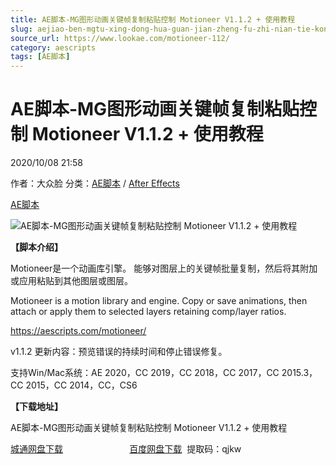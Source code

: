 ```yaml
---
title: AE脚本-MG图形动画关键帧复制粘贴控制 Motioneer V1.1.2 + 使用教程
slug: aejiao-ben-mgtu-xing-dong-hua-guan-jian-zheng-fu-zhi-nian-tie-kong-zhi-motioneer-v1-1-2-shi-yong-jiao-cheng
source_url: https://www.lookae.com/motioneer-112/
category: aescripts
tags: [AE脚本]
---
```

# AE脚本-MG图形动画关键帧复制粘贴控制 Motioneer V1.1.2 + 使用教程

2020/10/08 21:58

作者：大众脸
分类：[AE脚本](https://www.lookae.com/after-effects/aescripts/) / [After Effects](https://www.lookae.com/after-effects/)

[AE脚本](https://www.lookae.com/tag/ae%e8%84%9a%e6%9c%ac/)

![AE脚本-MG图形动画关键帧复制粘贴控制 Motioneer V1.1.2 + 使用教程](https://www.lookae.com/wp-content/uploads/2019/07/Motioneer-.jpg "AE脚本-MG图形动画关键帧复制粘贴控制 Motioneer V1.1.2 + 使用教程-LookAE.com")

**【脚本介绍】**

Motioneer是一个动画库引擎。 能够对图层上的关键帧批量复制，然后将其附加或应用粘贴到其他图层或图层。

Motioneer is a motion library and engine. Copy or save animations, then attach or apply them to selected layers retaining comp/layer ratios.

https://aescripts.com/motioneer/

v1.1.2 更新内容：预览错误的持续时间和停止错误修复。

支持Win/Mac系统：AE 2020，CC 2019，CC 2018，CC 2017，CC 2015.3，CC 2015，CC 2014，CC，CS6

**【下载地址】**

AE脚本-MG图形动画关键帧复制粘贴控制 Motioneer V1.1.2 + 使用教程

[城通网盘下载](https://089u.com/file/680462-465077870)                           [百度网盘下载](https://pan.baidu.com/s/1g5i14KgtebylJZYByaIwAA)  提取码：qjkw
